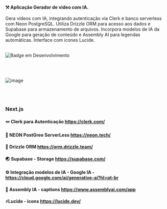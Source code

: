 #### ⚒️ Aplicação Gerador de video com IA. 
  Gera vídeos com IA, integrando autenticação via Clerk e banco serverless com Neon PostgreSQL. Utiliza Drizzle ORM para acesso aos dados e Supabase para armazenamento de arquivos. Incorpora modelos de IA da Google para geração de conteúdo e Assembly AI para legendas automáticas. Interface com ícones Lucide.
<br><br>

![Badge em Desenvolvimento](http://img.shields.io/static/v1?label=STATUS&message=EM%20DESENVOLVIMENTO&color=GREEN&style=for-the-badge)

<br><br>

![image](https://github.com/user-attachments/assets/d0f0ad86-c227-4d6b-9179-f0553744eff9)



<br><br>

### Next.js<br>
#### 🪢 Clerk para Autenticação https://clerk.com/ <br>
#### 🔦 NEON PostGree ServerLess https://neon.tech/ <br>
#### 🎡 Drizzle ORM https://orm.drizzle.team/ <br>
#### 🌏 Supabase - Storage https://supabase.com/ <br>
#### ⚙️ Integração modelos de IA - Google IA - https://cloud.google.com/ai/generative-ai?hl=pt-br <br>
#### 🛞 Assembly IA - captions https://www.assemblyai.com/app
#### ⚡Lucide - icons https://lucide.dev/


